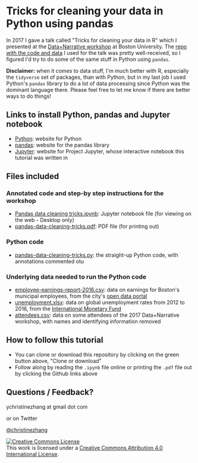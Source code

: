 # Tricks for cleaning your data in Python using pandas

In 2017 I gave a talk called "Tricks for cleaning your data in R" which I presented at the [Data+Narrative workshop](http://www.bu.edu/com/data-narrative/) at Boston University. The [repo with the code and data](https://github.com/underthecurve/r-data-cleaning-tricks) I used for the talk was pretty well-received, so I figured I'd try to do some of the same stuff in Python using `pandas`.

**Disclaimer:** when it comes to data stuff, I'm much better with R, especially the `tidyverse` set of packages, than with Python, but in my last job I used Python's `pandas` library to do a lot of data processing since Python was the dominant language there. Please feel free to let me know if there are better ways to do things!

## Links to install Python, pandas and Jupyter notebook

* [Python](https://www.python.org/downloads/): website for Python
* [pandas](https://pandas.pydata.org/): website for the pandas library
* [Jupyter](http://jupyter.org/): website for Project Jupyter, whose interactive notebook this tutorial was written in

## Files included

### Annotated code and step-by step instructions for the workshop
* [Pandas data cleaning tricks.ipynb](https://github.com/underthecurve/pandas-data-cleaning-tricks/blob/master/pandas-data-cleaning-tricks.ipynb): Jupyter notebook file (for viewing on the web - Desktop only)
* [pandas-data-cleaning-tricks.pdf](https://github.com/underthecurve/pandas-data-cleaning-tricks/blob/master/pandas-data-cleaning-tricks.pdf): PDF file (for printing out)

### Python code
* [pandas-data-cleaning-tricks.py](https://github.com/underthecurve/pandas-data-cleaning-tricks/blob/master/pandas-data-cleaning-tricks.py): the straight-up Python code, with annotations commented otu

### Underlying data needed to run the Python code
* [employee-earnings-report-2016.csv](https://github.com/underthecurve/pandas-data-cleaning-tricks/blob/master/employee-earnings-report-2016.csv): data on earnings for Boston's municipal employees, from the city's [open data portal](https://data.boston.gov/dataset/employee-earnings-report)
* [unemployment.xlsx](https://github.com/underthecurve/pandas-data-cleaning-tricks/blob/master/unemployment.xlsx): data on global unemployment rates from 2012 to 2016, from the [International Monetary Fund](https://www.imf.org/external/pubs/ft/weo/2017/01/weodata/index.aspx)
* [attendees.csv](https://github.com/underthecurve/pandas-data-cleaning-tricks/blob/master/attendees.csv): data on some attendees of the 2017 Data+Narrative workshop, with names and identifying information removed

## How to follow this tutorial

* You can clone or download this repository by clicking on the green button above, "Clone or download"
* Follow along by reading the `.ipynb` file online or printing the `.pdf` file out by clicking the Github links above

## Questions / Feedback?

ychristinezhang at gmail dot com

or on Twitter

[@christinezhang](https://twitter.com/christinezhang)

<a rel="license" href="http://creativecommons.org/licenses/by/4.0/"><img alt="Creative Commons License" style="border-width:0" src="https://i.creativecommons.org/l/by/4.0/88x31.png" /></a><br />This work is licensed under a <a rel="license" href="http://creativecommons.org/licenses/by/4.0/">Creative Commons Attribution 4.0 International License</a>.